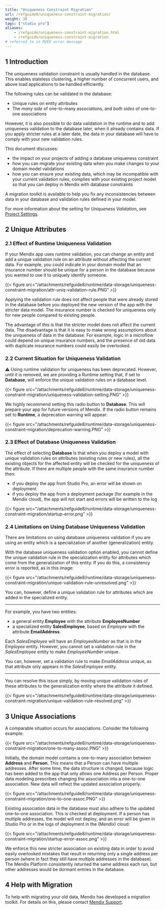 ```yaml
---
title: "Uniqueness Constraint Migration"
url: /refguide8/uniqueness-constraint-migration/
weight: 30
tags: ["studio pro"]
aliases:
    - /refguide/uniqueness-constraint-migration.html
    - /refguide/uniqueness-constraint-migration
# referred to in M2EE error message
---
```


## 1 Introduction

The uniqueness validation constraint is usually handled in the database. This enables stateless clustering, a higher number of concurrent users, and above load applications to be handled efficiently.

The following rules can be validated in the database:

* Unique rules on entity attributes
* The *many side* of one-to-many associations, and *both sides* of one-to-one associations

However, it is also possible to do data validation in the runtime and to add uniqueness validation to the database later, when it already contains data. If you apply stricter rules at a later date, the data in your database will have to comply with your new validation rules.

This document discusses:

* the impact on your projects of adding a database uniqueness constraint
* how you can migrate your existing data when you make changes to your domain model validations
* how you can ensure your existing data, which may be incompatible with your current validation rules, complies with your existing project model so that you can deploy in Mendix with database constraints

A migration toolkit is available to help you fix any inconsistencies between data in your database and validation rules defined in your model.

For more information about the setting for *Uniqueness Validation*, see [Project Settings](/refguide8/project-settings/).

## 2 Unique Attributes

### 2.1 Effect of Runtime Uniqueness Validation

If your Mendix app uses runtime validation, you can change an entity and add a unique validation rule on an attribute without affecting the current data. For example, you could indicate in your domain model that an insurance number should be unique for a person in the database because you wanted to use it to uniquely identify someone.

{{< figure src="/attachments/refguide8/runtime/data-storage/uniqueness-constraint-migration/attr-uniq-validation-rule.PNG" >}}

Applying the validation rule does not affect people that were already stored in the database before you deployed the new version of the app with the stricter data model. The insurance number is checked for uniqueness only for new people compared to existing people.

The advantage of this is that the stricter model does not affect the current data. The disadvantage is that it is easy to make wrong assumptions about the uniqueness of data in the database. For example, logic in a microflow could depend on unique insurance numbers, and the presence of old data with duplicate insurance numbers could easily be overlooked.

### 2.2 Current Situation for Uniqueness Validation

⚠ Using runtime validation for uniqueness has been deprecated. However, until it is removed, we are providing a Runtime setting that, if set to **Database**, will enforce the unique validation rules on a database level.

{{< figure src="/attachments/refguide8/runtime/data-storage/uniqueness-constraint-migration/uniqueness-validation-setting.PNG" >}}

We highly recommend setting this radio button to **Database**. This will prepare your app for future versions of Mendix. If the radio button remains set to **Runtime**, a deprecation warning will appear:

{{< figure src="/attachments/refguide8/runtime/data-storage/uniqueness-constraint-migration/deprecation-warning.PNG" >}}

### 2.3 Effect of Database Uniqueness Validation

The effect of selecting **Database** is that when you deploy a model with unique validation rules on attributes (existing rules or new rules), all the existing objects for the affected entity will be checked for the uniqueness of the attribute. If there are multiple people with the same insurance number then:

* if you deploy the app from Studio Pro, an error will be shown on deployment
* if you deploy the app from a deployment package (for example in the Mendix cloud), the app will not start and errors will be written to the log

{{< figure src="/attachments/refguide8/runtime/data-storage/uniqueness-constraint-migration/startup-error.png" >}}

### 2.4 Limitations on Using Database Uniqueness Validation

There are limitations on using database uniqueness validation if you are using an entity which is a specialization of another (generalization) entity.

With the database uniqueness validation option enabled, you cannot define the unique validation rule in the specialization entity for attributes which come from the generalization of this entity. If you do this, a consistency error is reported, as in this image:

{{< figure src="/attachments/refguide8/runtime/data-storage/uniqueness-constraint-migration/unique-validation-rule-unresolved.png" >}}

You can, however, define a unique validation rule for attributes which are added in the specialized entity.

---

For example, you have two entities:

* a general entity **Employee** with the attribute **EmployeeNumber**
* a specialized entity **SalesEmployee**, based on *Employee* with the attribute **EmailAddress**.

Each *SalesEmployee* will have an *EmployeeNumber* as that is in the *Employee* entity. However, you cannot set a validation rule in the *SalesEmployee* entity to make *EmployeeNumber* unique.

You can, however, set a validation rule to make *EmailAddress* unique, as that attribute only appears in the *SalesEmployee* entity.

---

You can resolve this issue simply, by moving unique validation rules of these attributes to the generalization entity where the attribute it defined.

{{< figure src="/attachments/refguide8/runtime/data-storage/uniqueness-constraint-migration/unique-validation-rule-resolved.png" >}}

## 3 Unique Associations

A comparable situation occurs for associations. Consider the following example:

{{< figure src="/attachments/refguide8/runtime/data-storage/uniqueness-constraint-migration/one-to-many-assoc.PNG" >}}

Initially, the domain model contains a one-to-many association between **Address** and **Person**. This means that a Person can have multiple addresses. After some time, the data structure is changed, because logic has been added to the app that only allows one Address per Person. Proper data modeling prescribes changing the association into a one-to-one association. New data will reflect the updated association properly.

{{< figure src="/attachments/refguide8/runtime/data-storage/uniqueness-constraint-migration/one-to-one-assoc.PNG" >}}

Existing association data in the database must also adhere to the updated one-to-one association. This is checked at deployment. If a person has multiple addresses, the model will not deploy, and an error will be given in Studio Pro or in the logs of deployment in the (Mendix) cloud:

{{< figure src="/attachments/refguide8/runtime/data-storage/uniqueness-constraint-migration/startup-error-assoc.png" >}}

We enforce this new stricter association on existing data in order to avoid easily overlooked mistakes that result in returning only a single address per person (where in fact they still have multiple addresses in the database). The Mendix Platform consistently returned the same address each run, but other addresses would be dormant entries in the database.

## 4 Help with Migration

To help with migrating your old data, Mendix has developed a migration toolkit. For details on this, please contact [Mendix Support](http://support.mendix.com).
